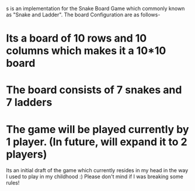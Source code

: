 s is an implementation for the Snake Board Game which commonly known as "Snake and Ladder".
The board Configuration are as follows-
# Its a board of 10 rows and 10 columns which makes it a 10*10 board
# The board consists of 7 snakes and 7 ladders
# The game will be played currently by 1 player. (In future, will expand it to 2 players)


Its an initial draft of the game which currently resides in my head in the way I used to play in my
childhood :) Please don't mind if I was breaking some rules!
